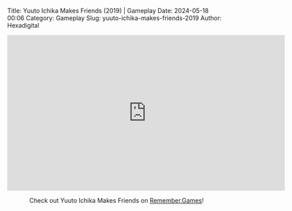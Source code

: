 Title: Yuuto Ichika Makes Friends (2019) | Gameplay
Date: 2024-05-18 00:06
Category: Gameplay
Slug: yuuto-ichika-makes-friends-2019
Author: Hexadigital

<center><iframe src="https://www.youtube.com/embed/HcCzHBj1xgg?feature=oembed" allow="accelerometer; autoplay; encrypted-media; gyroscope; picture-in-picture" width="640" height="360" frameborder="0"></iframe>

Check out Yuuto Ichika Makes Friends on [Remember.Games](https://remember.games/game/8869/yuuto-ichika-makes-friends/)!</center>
